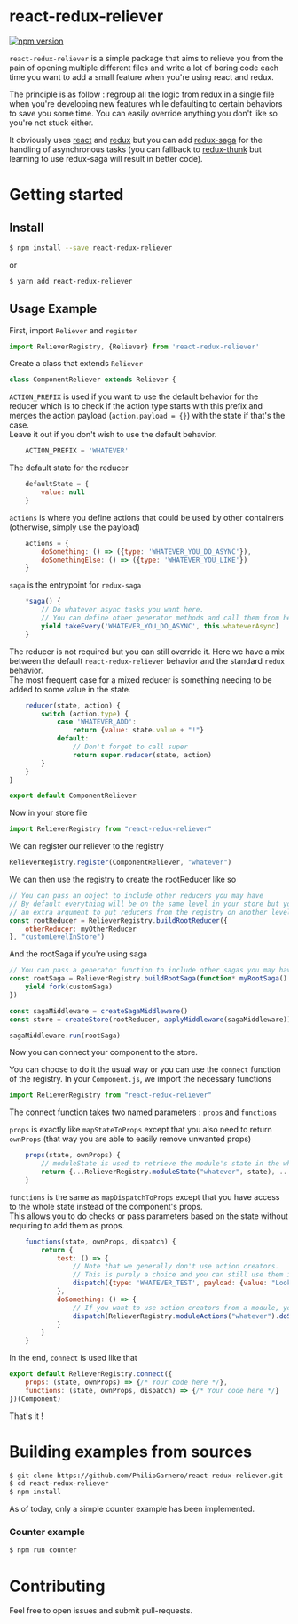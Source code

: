 # react-redux-reliever

[![npm version](https://img.shields.io/npm/v/react-redux-reliever.svg?style=flat-square)](https://www.npmjs.com/package/react-redux-reliever)

`react-redux-reliever` is a simple package that aims to relieve you from the pain of opening multiple different files and write a lot of boring code each time you want to add a small feature when you're using react and redux.

The principle is as follow : regroup all the logic from redux in a single file when you're developing new features while defaulting to certain behaviors to save you some time. You can easily override anything you don't like so you're not stuck either.

It obviously uses [react](https://github.com/facebook/react) and [redux](https://github.com/reactjs/redux) but you can add [redux-saga](https://github.com/redux-saga/redux-saga/) for the handling of asynchronous tasks (you can fallback to [redux-thunk](https://github.com/gaearon/redux-thunk) but learning to use redux-saga will result in better code).

# Getting started

## Install

```sh
$ npm install --save react-redux-reliever
```
or

```sh
$ yarn add react-redux-reliever
```

## Usage Example

First, import `Reliever` and `register`
```javascript
import RelieverRegistry, {Reliever} from 'react-redux-reliever'
```

Create a class that extends `Reliever`
```javascript
class ComponentReliever extends Reliever {
```

`ACTION_PREFIX` is used if you want to use the default behavior for the reducer which is to check if the action type starts with this prefix and merges the action payload (`action.payload = {}`) with the state if that's the case.  
Leave it out if you don't wish to use the default behavior.
```javascript
    ACTION_PREFIX = 'WHATEVER'
```

The default state for the reducer
```javascript
    defaultState = {
        value: null
    }
```

`actions` is where you define actions that could be used by other containers (otherwise, simply use the payload)
```javascript
    actions = {
        doSomething: () => ({type: 'WHATEVER_YOU_DO_ASYNC'}),
        doSomethingElse: () => ({type: 'WHATEVER_YOU_LIKE'})
    }
```

`saga` is the entrypoint for `redux-saga`
```javascript
    *saga() {
        // Do whatever async tasks you want here.
        // You can define other generator methods and call them from here for organization's sake.
        yield takeEvery('WHATEVER_YOU_DO_ASYNC', this.whateverAsync)
    }
```

The reducer is not required but you can still override it. Here we have a mix between the default `react-redux-reliever` behavior and the standard `redux` behavior.  
The most frequent case for a mixed reducer is something needing to be added to some value in the state.
```javascript
    reducer(state, action) {
        switch (action.type) {
            case 'WHATEVER_ADD':
                return {value: state.value + "!"}
            default:
                // Don't forget to call super
                return super.reducer(state, action)
        }
    }
}

export default ComponentReliever
```

Now in your store file
```javascript
import RelieverRegistry from "react-redux-reliever"
```
We can register our reliever to the registry
```javascript
RelieverRegistry.register(ComponentReliever, "whatever")
```

We can then use the registry to create the rootReducer like so
```javascript
// You can pass an object to include other reducers you may have
// By default everything will be on the same level in your store but you can pass
// an extra argument to put reducers from the registry on another level
const rootReducer = RelieverRegistry.buildRootReducer({
    otherReducer: myOtherReducer
}, "customLevelInStore")
```

And the rootSaga if you're using saga
```javascript
// You can pass a generator function to include other sagas you may have
const rootSaga = RelieverRegistry.buildRootSaga(function* myRootSaga() {
    yield fork(customSaga)
})

const sagaMiddleware = createSagaMiddleware()
const store = createStore(rootReducer, applyMiddleware(sagaMiddleware))

sagaMiddleware.run(rootSaga)
```

Now you can connect your component to the store.  

You can choose to do it the usual way or you can use the `connect` function of the registry.
In your `Component.js`, we import the necessary functions
```javascript
import RelieverRegistry from "react-redux-reliever"
```

The connect function takes two named parameters : `props` and `functions`

`props` is exactly like `mapStateToProps` except that you also need to return `ownProps` (that way you are able to easily remove unwanted props)
```javascript
    props(state, ownProps) {
        // moduleState is used to retrieve the module's state in the whole store
        return {...RelieverRegistry.moduleState("whatever", state), ...ownProps}
    }
```

`functions` is the same as `mapDispatchToProps` except that you have access to the whole state instead of the component's props.  
This allows you to do checks or pass parameters based on the state without requiring to add them as props.
```javascript
    functions(state, ownProps, dispatch) {
        return {
            test: () => {
                // Note that we generally don't use action creators.
                // This is purely a choice and you can still use them if you want.
                dispatch({type: 'WHATEVER_TEST', payload: {value: "Looking good !"}})
            },
            doSomething: () => {
                // If you want to use action creators from a module, you could do so like that by using its name
                dispatch(RelieverRegistry.moduleActions("whatever").doSomething())
            }
        }
    }
```

In the end, `connect` is used like that
```javascript
export default RelieverRegistry.connect({
    props: (state, ownProps) => {/* Your code here */},
    functions: (state, ownProps, dispatch) => {/* Your code here */}
})(Component)
```

That's it !

# Building examples from sources

```sh
$ git clone https://github.com/PhilipGarnero/react-redux-reliever.git
$ cd react-redux-reliever
$ npm install
```

As of today, only a simple counter example has been implemented.

### Counter example

```sh
$ npm run counter
```

# Contributing

Feel free to open issues and submit pull-requests.